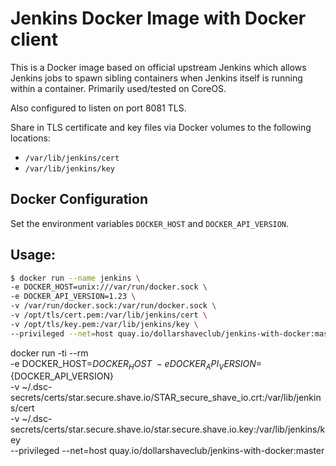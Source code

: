 Jenkins Docker Image with Docker client
=======================================

This is a Docker image based on official upstream Jenkins which allows Jenkins
jobs to spawn sibling containers when Jenkins itself is running within a
container. Primarily used/tested on CoreOS.

Also configured to listen on port 8081 TLS.

Share in TLS certificate and key files via Docker volumes to the following locations:
- ``/var/lib/jenkins/cert``
- ``/var/lib/jenkins/key``

Docker Configuration
--------------------

Set the environment variables `DOCKER_HOST` and `DOCKER_API_VERSION`.

Usage:
------

```bash
$ docker run --name jenkins \
-e DOCKER_HOST=unix:///var/run/docker.sock \
-e DOCKER_API_VERSION=1.23 \
-v /var/run/docker.sock:/var/run/docker.sock \
-v /opt/tls/cert.pem:/var/lib/jenkins/cert \
-v /opt/tls/key.pem:/var/lib/jenkins/key \
--privileged --net=host quay.io/dollarshaveclub/jenkins-with-docker:master
```


docker run -ti --rm \
-e DOCKER_HOST=${DOCKER_HOST} \
-e DOCKER_API_VERSION=${DOCKER_API_VERSION} \
-v ~/.dsc-secrets/certs/star.secure.shave.io/STAR_secure_shave_io.crt:/var/lib/jenkins/cert \
-v ~/.dsc-secrets/certs/star.secure.shave.io/star.secure.shave.io.key:/var/lib/jenkins/key \
--privileged --net=host quay.io/dollarshaveclub/jenkins-with-docker:master
